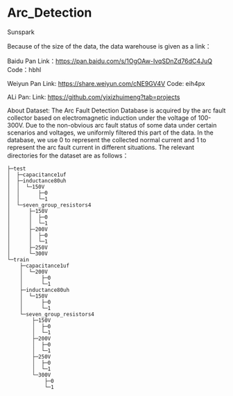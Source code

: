 # Arc_Detection
Sunspark

Because of the size of the data, the data warehouse is given as a link：

Baidu Pan
Link：https://pan.baidu.com/s/1OgOAw-IvqSDnZd76dC4JuQ 
Code：hbhl

Weiyun Pan
Link: https://share.weiyun.com/cNE9GV4V 
Code: eih4px

ALi Pan:
Link: https://github.com/yixizhuimeng?tab=projects


About Dataset:
The Arc Fault Detection Database is acquired by the arc fault collector based on electromagnetic induction under the voltage of 100-300V. Due to the non-obvious arc fault status of some data under certain scenarios and voltages, we uniformly filtered this part of the data. In the database, we use 0 to represent the collected normal current and 1 to represent the arc fault current in different situations.
The relevant directories for the dataset are as follows：
```
├─test
│  ├─capacitance1uf
│  ├─inductance80uh
│  │  └─150V
│  │      ├─0
│  │      └─1
│  └─seven_group_resistors4
│      ├─150V
│      │  ├─0
│      │  └─1
│      ├─200V
│      │  ├─0
│      │  └─1
│      ├─250V
│      └─300V
└─train
    ├─capacitance1uf
    │  └─200V
    │      ├─0
    │      └─1
    ├─inductance80uh
    │  └─150V
    │      ├─0
    │      └─1
    └─seven_group_resistors4
        ├─150V
        │  ├─0
        │  └─1
        ├─200V
        │  ├─0
        │  └─1
        ├─250V
        │  ├─0
        │  └─1
        └─300V
            ├─0
            └─1
```

